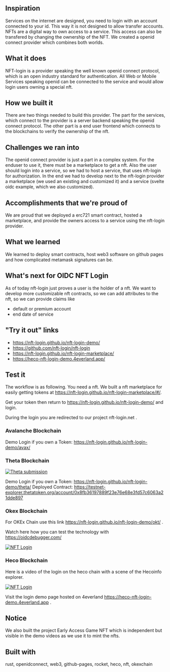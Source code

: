 ## Inspiration

Services on the internet are designed, you need to login with an account connected to your id.
This way it is not designed to allow transfer accounts.
NFTs are a digital way to own access to a service.
This access can also be transfered by changing the ownership of the NFT.
We created a openid connect provider which combines both worlds.

## What it does

NFT-login is a provider speaking the well known openid connect protocol, which is an open industry standard for authentication.
All Web or Mobile Services speaking openid can be connected to the service and
would allow login users owning a special nft.

## How we built it

There are two things needed to build this provider. The part for the services, which connect to the provider is a server backend speaking the openid connect protocol. The other part is a end user frontend which connects to the blockchains to verify the ownership of the nft.

## Challenges we ran into

The openid connect provider is just a part in a complex system.
For the enduser to use it, there must be a marketplace to get a nft.
Also the user should login into a service, so we had to host a service, that 
uses nft-login for authorization. In the end we had to develop next to the nft-login provider a marketplace (we used an existing and customized it) and a service (svelte oidc example, which we also customized).

## Accomplishments that we're proud of

We are proud that we deployed a erc721 smart contract, hosted a marketplace,
and provide the owners access to a service using the nft-login provider.

## What we learned

We learned to deploy smart contracts, host web3 software on github pages and
how complicated metamask signatures can be.

## What's next for OIDC NFT Login

As of today nft-login just proves a user is the holder of a nft.
We want to develop more customizable nft contracts, so we can add attributes to the nft, so we can provide claims like

* default or premium account
* end date of service

## "Try it out" links

* https://nft-login.github.io/nft-login-demo/
* https://github.com/nft-login/nft-login
* https://nft-login.github.io/nft-login-marketplace/
* https://heco-nft-login-demo.4everland.app/

## Test it

The workflow is as following. You need a nft. We built a nft marketplace for easily getting tokens at https://nft-login.github.io/nft-login-marketplace/#/.

Get your token then return to https://nft-login.github.io/nft-login-demo/ and login.

During the login you are redirected to our project nft-login.net .

### Avalanche Blockchain

Demo Login if you own a Token: https://nft-login.github.io/nft-login-demo/avax/

### Theta Blockchain

[![Theta submission](https://img.youtube.com/vi/CQxntEkuZXc/0.jpg)](https://www.youtube.com/watch?v=CQxntEkuZXc)

Demo Login if you own a Token: https://nft-login.github.io/nft-login-demo/theta/
Deployed Contract: https://testnet-explorer.thetatoken.org/account/0x8fb36197889f23e76e68e3fd57c6063a21dde897

### Okex Blockchain

For OKEx Chain use this link https://nft-login.github.io/nft-login-demo/okt/ .

Watch here how you can test the technology with https://oidcdebugger.com/ 

[![NFT Login](https://img.youtube.com/vi/FZpdX5LvDoY/0.jpg)](https://www.youtube.com/watch?v=FZpdX5LvDoY)

### Heco Blockchain

Here is a video of the login on the heco chain with a scene of the Hecoinfo explorer.

[![NFT Login](https://img.youtube.com/vi/-Zhz4o2dfaY/0.jpg)](https://www.youtube.com/watch?v=-Zhz4o2dfaY)

Visit the login demo page hosted on 4everland https://heco-nft-login-demo.4everland.app .

## Notice
We also built the project Early Access Game NFT which is independent but visible in the demo videos as we use it to mint the nfts.

## Built with

rust, openidconnect, web3, github-pages, rocket, heco, nft, okexchain
